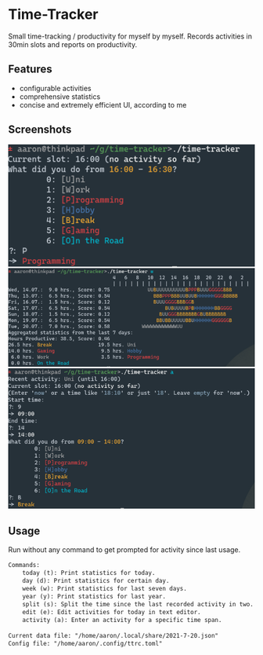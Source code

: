 # Time-Tracker

Small time-tracking / productivity for myself by myself.
Records activities in 30min slots and reports on
productivity.

## Features

- configurable activities
- comprehensive statistics
- concise and extremely efficient UI, according to me

## Screenshots

<div style="text-align:center">
<img src="./screenshots/screenshot-0.png" alt="UI">
<img src="./screenshots/screenshot-1.png" alt="Statistics">
<img src="./screenshots/screenshot-2.png" alt="UI">
</div>

## Usage

Run without any command to get prompted for activity since last
usage.

```
Commands:
	today (t): Print statistics for today.
	day (d): Print statistics for certain day.
	week (w): Print statistics for last seven days.
	year (y): Print statistics for last year.
	split (s): Split the time since the last recorded activity in two.
	edit (e): Edit activities for today in text editor.
	activity (a): Enter an activity for a specific time span.

Current data file: "/home/aaron/.local/share/2021-7-20.json"
Config file: "/home/aaron/.config/ttrc.toml"
```
